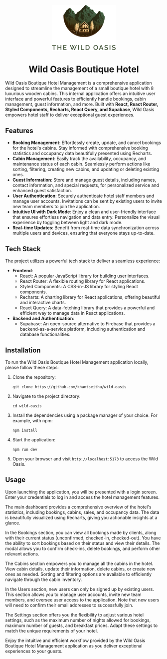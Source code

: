 <div align="center">

  <img src="public/logo-light.png" alt="logo" width="205" height="auto" />
    <h1>Wild Oasis Boutique Hotel</h1>
</div>

Wild Oasis Boutique Hotel Management is a comprehensive application designed to streamline the management of a small boutique hotel with 8 luxurious wooden cabins. This internal application offers an intuitive user interface and powerful features to efficiently handle bookings, cabin management, guest information, and more. Built with **React, React Router, Styled Components, Recharts, React Query, and Supabase**, Wild Oasis empowers hotel staff to deliver exceptional guest experiences.

## Features

- **Booking Management**: Effortlessly create, update, and cancel bookings for the hotel's cabins. Stay informed with comprehensive booking statistics and occupancy data beautifully presented using Recharts.
- **Cabin Management**: Easily track the availability, occupancy, and maintenance status of each cabin. Seamlessly perform actions like sorting, filtering, creating new cabins, and updating or deleting existing ones.
- **Guest Information**: Store and manage guest details, including names, contact information, and special requests, for personalized service and enhanced guest satisfaction.
- **User Authentication**: Securely authenticate hotel staff members and manage user accounts. Invitations can be sent by existing users to invite new team members to join the application.
- **Intuitive UI with Dark Mode**: Enjoy a clean and user-friendly interface that ensures effortless navigation and data entry. Personalize the visual experience by toggling between light and dark mode.
- **Real-time Updates**: Benefit from real-time data synchronization across multiple users and devices, ensuring that everyone stays up-to-date.

## Tech Stack

The project utilizes a powerful tech stack to deliver a seamless experience:

- **Frontend**:
  - React: A popular JavaScript library for building user interfaces.
  - React Router: A flexible routing library for React applications.
  - Styled Components: A CSS-in-JS library for styling React components.
  - Recharts: A charting library for React applications, offering beautiful and interactive charts.
  - React Query: A data-fetching library that provides a powerful and efficient way to manage data in React applications.
- **Backend and Authentication**:
  - Supabase: An open-source alternative to Firebase that provides a backend-as-a-service platform, including authentication and database functionalities.

## Installation

To run the Wild Oasis Boutique Hotel Management application locally, please follow these steps:

1. Clone the repository:

   ```
   git clone https://github.com/khantseithu/wild-oasis
   ```

2. Navigate to the project directory:

   ```
   cd wild-oasis
   ```

3. Install the dependencies using a package manager of your choice. For example, with npm:

   ```
   npm install
   ```

4. Start the application:

   ```
   npm run dev
   ```

5. Open your browser and visit `http://localhost:5173` to access the Wild Oasis.

## Usage

Upon launching the application, you will be presented with a login screen. Enter your credentials to log in and access the hotel management features.

The main dashboard provides a comprehensive overview of the hotel's statistics, including bookings, cabins, sales, and occupancy data. The data is beautifully visualized using Recharts, giving you actionable insights at a glance.

In the Bookings section, you can view all bookings made by clients, along with their current status (unconfirmed, checked-in, checked-out). You have the ability to sort bookings based on their status and view their details. The modal allows you to confirm check-ins, delete bookings, and perform other relevant actions.

The Cabins section empowers you to manage all the cabins in the hotel. View cabin details, update their information, delete cabins, or create new ones as needed. Sorting and filtering options are available to efficiently navigate through the cabin inventory.

In the Users section, new users can only be signed up by existing users. This section allows you to manage user accounts, invite new team members, and oversee user access to the application. Note that new users will need to confirm their email addresses to successfully join.

The Settings section offers you the flexibility to adjust various hotel settings, such as the maximum number of nights allowed for bookings, maximum number of guests, and breakfast prices. Adapt these settings to match the unique requirements of your hotel.

Enjoy the intuitive and efficient workflow provided by the Wild Oasis Boutique Hotel Management application as you deliver exceptional experiences to your guests.
